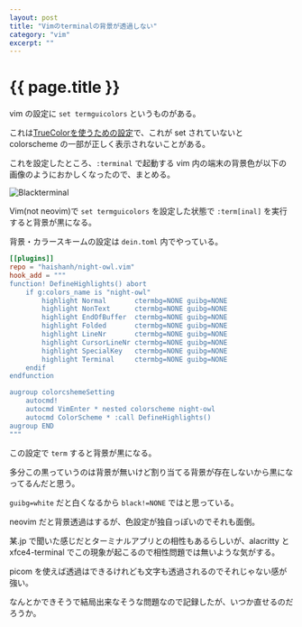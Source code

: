 ```yaml
---
layout: post
title: "Vimのterminalの背景が透過しない"
category: "vim"
excerpt: ""
---
```


# {{ page.title }}

vim の設定に `set termguicolors` というものがある。

これは[TrueColorを使うための設定](https://vim-jp.org/vimdoc-ja/options.html#'termguicolors')で、これが set されていないと colorscheme の一部が正しく表示されないことがある。

これを設定したところ、`:terminal` で起動する vim 内の端末の背景色が以下の画像のようにおかしくなったので、まとめる。

![Blackterminal](https://i.gyazo.com/0419875322440bc99aa70ef621080b21.png)

Vim(not neovim)で `set termguicolors` を設定した状態で `:term[inal]` を実行すると背景が黒になる。

背景・カラースキームの設定は `dein.toml` 内でやっている。

```toml
[[plugins]]
repo = "haishanh/night-owl.vim"
hook_add = """
function! DefineHighlights() abort
    if g:colors_name is "night-owl"
        highlight Normal       ctermbg=NONE guibg=NONE
        highlight NonText      ctermbg=NONE guibg=NONE
        highlight EndOfBuffer  ctermbg=NONE guibg=NONE
        highlight Folded       ctermbg=NONE guibg=NONE
        highlight LineNr       ctermbg=NONE guibg=NONE
        highlight CursorLineNr ctermbg=NONE guibg=NONE
        highlight SpecialKey   ctermbg=NONE guibg=NONE
        highlight Terminal     ctermbg=NONE guibg=NONE
    endif
endfunction

augroup colorcshemeSetting
    autocmd!
    autocmd VimEnter * nested colorscheme night-owl
    autocmd ColorScheme * :call DefineHighlights()
augroup END
"""
```

この設定で `term` すると背景が黒になる。

多分この黒っていうのは背景が無いけど割り当てる背景が存在しないから黒になってるんだと思う。

`guibg=white` だと白くなるから `black!=NONE` ではと思っている。


neovim だと背景透過はするが、色設定が独自っぽいのでそれも面倒。

某.jp で聞いた感じだとターミナルアプリとの相性もあるらしいが、alacritty と xfce4-terminal でこの現象が起こるので相性問題では無いような気がする。

picom を使えば透過はできるけれども文字も透過されるのでそれじゃない感が強い。

なんとかできそうで結局出来なそうな問題なので記録したが、いつか直せるのだろうか。
